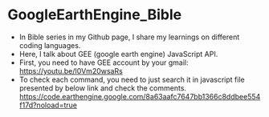 # GoogleEarthEngine_Bible
- In Bible series in my Github page, I share my learnings on different coding languages. 
- Here, I talk about GEE (google earth engine) JavaScript API.
- First, you need to have GEE account by your gmail:
https://youtu.be/I0Vm20wsaRs
- To check each command, you need to just search it in javascript file presented by below link and check the comments.
https://code.earthengine.google.com/8a63aafc7647bb1366c8ddbee554f17d?noload=true
